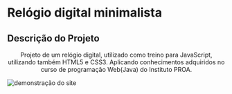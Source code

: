<h1>Relógio digital minimalista</h1>
<h2>Descrição do Projeto</h2>
<p align="center">Projeto de um relógio digital, utilizado como treino para JavaScript, utilizando também HTML5 e CSS3. Aplicando conhecimentos adquiridos no curso de programação Web(Java) do Instituto PROA.</p>


<img src="img/demonstracao.gif" alt="demonstração do site">

